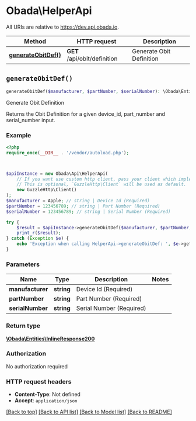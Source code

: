 # Obada\HelperApi

All URIs are relative to https://dev.api.obada.io.

Method | HTTP request | Description
------------- | ------------- | -------------
[**generateObitDef()**](HelperApi.md#generateObitDef) | **GET** /api/obit/definition | Generate Obit Definition


## `generateObitDef()`

```php
generateObitDef($manufacturer, $partNumber, $serialNumber): \Obada\Entities\InlineResponse200
```

Generate Obit Definition

Returns the Obit Definition for a given device_id, part_number and serial_number input.

### Example

```php
<?php
require_once(__DIR__ . '/vendor/autoload.php');



$apiInstance = new Obada\Api\HelperApi(
    // If you want use custom http client, pass your client which implements `GuzzleHttp\ClientInterface`.
    // This is optional, `GuzzleHttp\Client` will be used as default.
    new GuzzleHttp\Client()
);
$manufacturer = Apple; // string | Device Id (Required)
$partNumber = 123456789; // string | Part Number (Required)
$serialNumber = 123456789; // string | Serial Number (Required)

try {
    $result = $apiInstance->generateObitDef($manufacturer, $partNumber, $serialNumber);
    print_r($result);
} catch (Exception $e) {
    echo 'Exception when calling HelperApi->generateObitDef: ', $e->getMessage(), PHP_EOL;
}
```

### Parameters

Name | Type | Description  | Notes
------------- | ------------- | ------------- | -------------
 **manufacturer** | **string**| Device Id (Required) |
 **partNumber** | **string**| Part Number (Required) |
 **serialNumber** | **string**| Serial Number (Required) |

### Return type

[**\Obada\Entities\InlineResponse200**](../Model/InlineResponse200.md)

### Authorization

No authorization required

### HTTP request headers

- **Content-Type**: Not defined
- **Accept**: `application/json`

[[Back to top]](#) [[Back to API list]](../../README.md#endpoints)
[[Back to Model list]](../../README.md#models)
[[Back to README]](../../README.md)
